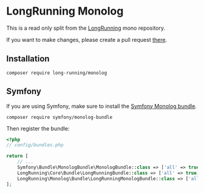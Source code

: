 # LongRunning Monolog

This is a read only split from the [LongRunning](https://github.com/LongRunning/LongRunning) mono repository.

If you want to make changes, please create a pull request [there](https://github.com/LongRunning/LongRunning/pulls).

## Installation

```
composer require long-running/monolog
```

## Symfony

If you are using Symfony, make sure to install the [Symfony Monolog bundle](https://symfony.com/doc/current/logging.html#monolog).

```
composer require symfony/monolog-bundle
```

Then register the bundle:

```php
<?php
// config/bundles.php

return [
    // ...
    Symfony\Bundle\MonologBundle\MonologBundle::class => ['all' => true],
    LongRunning\Core\Bundle\LongRunningBundle::class => ['all' => true],
    LongRunning\Monolog\Bundle\LongRunningMonologBundle::class => ['all' => true],
];
```

